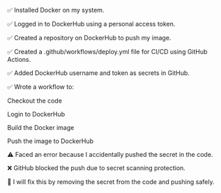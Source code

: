 ✅ Installed Docker on my system.

✅ Logged in to DockerHub using a personal access token.

✅ Created a repository on DockerHub to push my image.

✅ Created a .github/workflows/deploy.yml file for CI/CD using GitHub Actions.

✅ Added DockerHub username and token as secrets in GitHub.

✅ Wrote a workflow to:

Checkout the code

Login to DockerHub

Build the Docker image

Push the image to DockerHub

⚠️ Faced an error because I accidentally pushed the secret in the code.

❌ GitHub blocked the push due to secret scanning protection.

🔧 I will fix this by removing the secret from the code and pushing safely.

